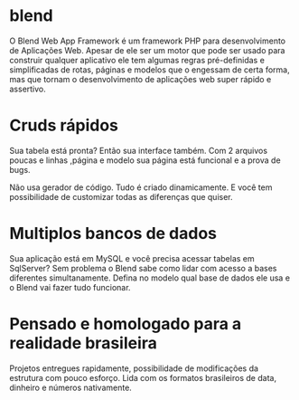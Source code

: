 # blend
O Blend Web App Framework é um framework PHP para desenvolvimento de Aplicações Web.
Apesar de ele ser um motor que pode ser usado para construir qualquer aplicativo ele
tem algumas regras pré-definidas e simplificadas de rotas, páginas e modelos que o
engessam de certa forma, mas que tornam o desenvolvimento de aplicações web super
rápido e assertivo.

# Cruds rápidos
Sua tabela está pronta? Então sua interface também. Com 2 arquivos poucas e linhas
,página e modelo sua página está funcional e a prova de bugs.

Não usa gerador de código. Tudo é criado dinamicamente. E você
tem possibilidade de customizar todas as diferenças que quiser.

# Multiplos bancos de dados
Sua aplicação está em MySQL e você precisa acessar tabelas em SqlServer? Sem problema
o Blend sabe como lidar com acesso a bases diferentes simultanamente. Defina no modelo
qual base de dados ele usa e o Blend vai fazer tudo funcionar.

# Pensado e homologado para a realidade brasileira
Projetos entregues rapidamente, possibilidade de modificações da estrutura com pouco
esforço. Lida com os formatos brasileiros de data, dinheiro e números nativamente.